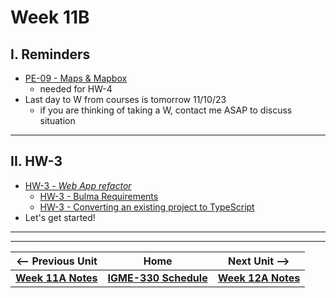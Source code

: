 # Week 11B

## I. Reminders
- [PE-09 - Maps & Mapbox](../pe/pe-09.md)
  - needed for HW-4
- Last day to W from courses is tomorrow 11/10/23
  - if you are thinking of taking a W, contact me ASAP to discuss situation

---

## II. HW-3

- [HW-3 - *Web App refactor*](../hw/hw-3.md)
  - [HW-3 - Bulma Requirements](../hw/hw3-bulma-requirements.md)
  - [HW-3 - Converting an existing project to TypeScript](../hw/hw3-typescript-notes.md)
- Let's get started!

---
---


| <-- Previous Unit | Home | Next Unit -->
| --- | --- | --- 
| [**Week 11A Notes**](11A.md)  |  [**IGME-330 Schedule**](../schedule.md) | [**Week 12A Notes**](12A.md)
